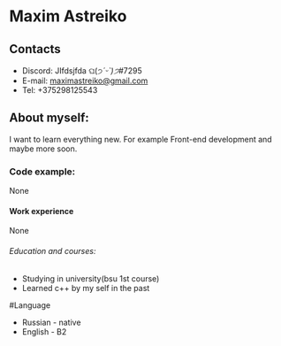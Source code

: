 # Maxim Astreiko

## Contacts
* Discord: JIfdsjfda ଘ(੭*ˊᵕˋ)੭*#7295
* E-mail: maximastreiko@gmail.com
* Tel: +375298125543

## About myself:
  I want to learn everything new. For example Front-end development and maybe more soon.
  
### Code example: 
  None

#### Work experience 
  None

###### Education and courses:
  * Studying in university(bsu 1st course) 
  * Learned c++ by my self in the past

#Language
* Russian - native 
* English - B2
